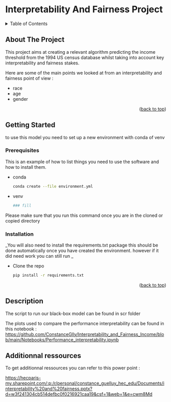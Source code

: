 # Interpretability And Fairness Project 


<!-- TABLE OF CONTENTS -->
<details>
  <summary>Table of Contents</summary>
  <ol>
    <li>
      <a href="#about-the-project">About The Project</a>
      <ul>
        <li><a href="#built-with">Built With</a></li>
      </ul>
    </li>
    <li>
      <a href="#getting-started">Getting Started</a>
      <ul>
        <li><a href="#prerequisites">Prerequisites</a></li>
        <li><a href="#installation">Installation</a></li>
      </ul>
    </li>
    <li><a href="#Ressources">Usage</a></li>
    <li><a href="#contact">Contact</a></
  </ol>
</details>


<!-- ABOUT THE PROJECT -->
## About The Project

This project aims at creating a relevant algorithm predicting the income threshold from the 1994 US census database whilst taking into account key interpretability and fairness stakes.   

Here are some of the main points we looked at from an interpretability and fairness point of view :
* race
* age
* gender

<p align="right">(<a href="#readme-top">back to top</a>)</p>


<!-- GETTING STARTED -->
## Getting Started

to use this model you need to set up a new environment with conda of venv 

### Prerequisites

This is an example of how to list things you need to use the software and how to install them.
* conda 
  ```sh
  conda create --file environment.yml
  ```
* venv
  ```sh
  ### fill
  ```
Please make sure that you run this command once you are in the cloned or copied directory 

### Installation

_You will also need to install the requirements.txt package this should be done automatically once you have created the environment. however if it did need work you can still run _

* Clone the repo
   ```sh
   pip install -r requirements.txt
   ```

<p align="right">(<a href="#readme-top">back to top</a>)</p>

<!-- Code Description -->
## Description

The script to run our black-box model can be found in scr folder

The plots used to compare the performance interpretability can be found in this notebook : https://github.com/ConstanceGlly/Interpretability_and_Fairness_Income/blob/main/Notebooks/Performance_interpretability.ipynb

<!-- More ressources -->
## Additionnal ressources 

To get additionnal ressources you can refer to this power point : 

https://hecparis-my.sharepoint.com/:p:/r/personal/constance_guelluy_hec_edu/Documents/interpretability%20and%20fairness.pptx?d=w3f241304cb514defbc0f0216921caa19&csf=1&web=1&e=cwm8Md
